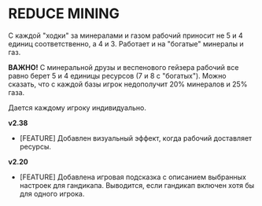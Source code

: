 # REDUCE MINING

С каждой "ходки" за минералами и газом рабочий приносит не 5 и 4 единиц соответственно, а 4 и 3. Работает и на "богатые" минералы и газ.

**ВАЖНО!** С минеральной друзы и веспенового гейзера рабочий все равно берет 5 и 4 единицы ресурсов (7 и 8 с "богатых"). Можно сказать, что с каждой базы игрок недополучит 20% минералов и 25% газа.

Дается каждому игроку индивидуально.

**v2.38**

* [FEATURE] Добавлен визуальный эффект, когда рабочий доставляет ресурсы.

**v2.20**

* [FEATURE] Добавлена игровая подсказка с описанием выбранных настроек для гандикапа. Выводится, если гандикап включен хотя бы для одного игрока.
